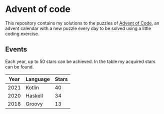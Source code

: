# Advent of code

This repository contains my solutions to the puzzles of [Advent of Code](https://adventofcode.com/),
an advent calendar with a new puzzle every day to be solved using a little coding exercise.

## Events

Each year, up to 50 stars can be achieved. In the table my acquired stars can be found.

| Year | Language | Stars |
|------|----------|-------|
| 2021 | Kotlin   | 40    |
| 2020 | Haskell  | 34    |
| 2018 | Groovy   | 13    |
